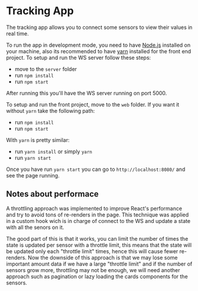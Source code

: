 # Tracking App

The tracking app allows you to connect some sensors to view their values in real time.


To run the app in development mode, you need to have [Node.js](https://nodejs.org/en/) installed on your machine, also its recommended to have [yarn](https://yarnpkg.com/) installed for the front end project. To setup and run the WS server follow these steps:

- move to the `server` folder
- run `npm install`
- run `npm start`

After running this you'll have the WS server running on port 5000.

To setup and run the front project, move to the `web` folder. If you want it without `yarn` take the following path:

- run `npm install`
- run `npm start`

With `yarn` is pretty similar:

- run `yarn install` or simply `yarn`
- run `yarn start`

Once you have run `yarn start` you can go to `http://localhost:8080/` and see the page running.

## Notes about performace

A throttling approach was implemented to improve React's performance and try to avoid tons of re-renders in the page. This technique was applied in a custom hook wich is in charge of connect to the WS and update a state with all the senors on it. 

The good part of this is that it works, you can limit the number of times the state is updated per sensor with a throttle limit, this means that the state will be updated only each "throttle limit" times, hence this will cause fewer re-renders. Now the downside of this approach is that we may lose some important amount data if we have a large "throttle limit" and if the number of sensors grow more, throttling may not be enough, we will need another approach such as pagination or lazy loading the cards components for the sensors.
